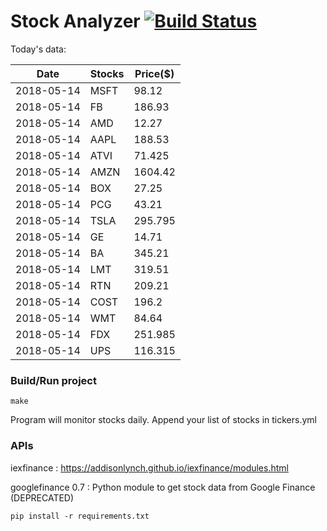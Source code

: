 # Stock Analyzer [![Build Status](https://travis-ci.org/ogoyal/StockAnalyzer.svg?branch=master)](https://travis-ci.org/ogoyal/StockAnalyzer)

Today's data:

| Date| Stocks| Price($) | 
| --- | --- | ---  | 
| 2018-05-14| MSFT| 98.12 | 
| 2018-05-14| FB| 186.93 | 
| 2018-05-14| AMD| 12.27 | 
| 2018-05-14| AAPL| 188.53 | 
| 2018-05-14| ATVI| 71.425 | 
| 2018-05-14| AMZN| 1604.42 | 
| 2018-05-14| BOX| 27.25 | 
| 2018-05-14| PCG| 43.21 | 
| 2018-05-14| TSLA| 295.795 | 
| 2018-05-14| GE| 14.71 | 
| 2018-05-14| BA| 345.21 | 
| 2018-05-14| LMT| 319.51 | 
| 2018-05-14| RTN| 209.21 | 
| 2018-05-14| COST| 196.2 | 
| 2018-05-14| WMT| 84.64 | 
| 2018-05-14| FDX| 251.985 | 
| 2018-05-14| UPS| 116.315 | 

### Build/Run project

```
make
```

Program will monitor stocks daily. Append your list of stocks in tickers.yml

### APIs
iexfinance : https://addisonlynch.github.io/iexfinance/modules.html

googlefinance 0.7 : Python module to get stock data from Google Finance (DEPRECATED)

```
pip install -r requirements.txt
```
